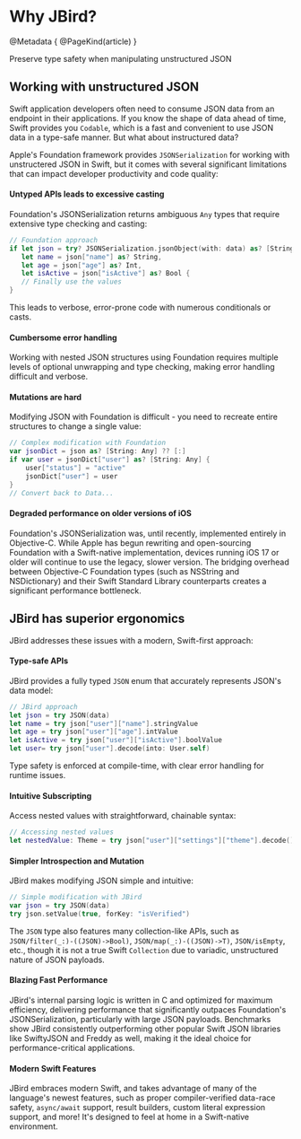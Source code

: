 # Why JBird?

@Metadata {
    @PageKind(article)
}

Preserve type safety when manipulating unstructured JSON

## Working with unstructured JSON

Swift application developers often need to consume JSON data from an endpoint in their applications. If you know the shape of data ahead of time, Swift provides you `Codable`, which is a fast and convenient to use JSON data in a type-safe manner. But what about instructured data?

Apple's Foundation framework provides `JSONSerialization` for working with unstructered JSON in Swift, but it comes with several significant limitations that can impact developer productivity and code quality:

#### Untyped APIs leads to excessive casting

Foundation's JSONSerialization returns ambiguous `Any` types that require extensive type checking and casting:

```swift
// Foundation approach
if let json = try? JSONSerialization.jsonObject(with: data) as? [String: Any],
   let name = json["name"] as? String,
   let age = json["age"] as? Int,
   let isActive = json["isActive"] as? Bool {
   // Finally use the values
}
```

This leads to verbose, error-prone code with numerous conditionals or casts.

#### Cumbersome error handling

Working with nested JSON structures using Foundation requires multiple levels of optional unwrapping and type checking, making error handling difficult and verbose.

#### Mutations are hard

Modifying JSON with Foundation is difficult - you need to recreate entire structures to change a single value:

```swift
// Complex modification with Foundation
var jsonDict = json as? [String: Any] ?? [:]
if var user = jsonDict["user"] as? [String: Any] {
    user["status"] = "active"
    jsonDict["user"] = user
}
// Convert back to Data...
```

#### Degraded performance on older versions of iOS

Foundation's JSONSerialization was, until recently, implemented entirely in Objective-C. While Apple has begun rewriting and open-sourcing Foundation with a Swift-native implementation, devices running iOS 17 or older will continue to use the legacy, slower version. The bridging overhead between Objective-C Foundation types (such as NSString and NSDictionary) and their Swift Standard Library counterparts creates a significant performance bottleneck.

## JBird has superior ergonomics

JBird addresses these issues with a modern, Swift-first approach:

#### Type-safe APIs

JBird provides a fully typed `JSON` enum that accurately represents JSON's data model:

```swift
// JBird approach
let json = try JSON(data)
let name = try json["user"]["name"].stringValue
let age = try json["user"]["age"].intValue
let isActive = try json["user"]["isActive"].boolValue
let user= try json["user"].decode(into: User.self)
```

Type safety is enforced at compile-time, with clear error handling for runtime issues.

#### Intuitive Subscripting

Access nested values with straightforward, chainable syntax:

```swift
// Accessing nested values
let nestedValue: Theme = try json["user"]["settings"]["theme"].decode()
```

#### Simpler Introspection and Mutation

JBird makes modifying JSON simple and intuitive:

```swift
// Simple modification with JBird
var json = try JSON(data)
try json.setValue(true, forKey: "isVerified")
```

The ``JSON`` type also features many collection-like APIs, such as ``JSON/filter(_:)-((JSON)->Bool)``, ``JSON/map(_:)-((JSON)->T)``, ``JSON/isEmpty``, etc., though it is not a true Swift `Collection` due to variadic, unstructured nature of JSON payloads.

#### Blazing Fast Performance

JBird's internal parsing logic is written in C and optimized for maximum efficiency, delivering performance that significantly outpaces Foundation's JSONSerialization, particularly with large JSON payloads. Benchmarks show JBird consistently outperforming other popular Swift JSON libraries like SwiftyJSON and Freddy as well, making it the ideal choice for performance-critical applications.

#### Modern Swift Features

JBird embraces modern Swift, and takes advantage of many of the language's newest features, such as proper compiler-verified data-race safety, `async/await` support, result builders, custom literal expression support, and more! It's designed to feel at home in a Swift-native environment.
